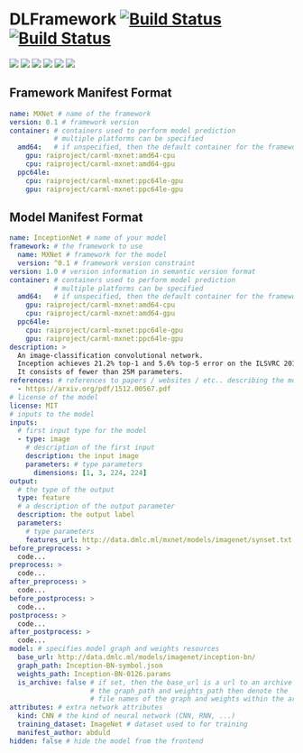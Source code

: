 # DLFramework [![Build Status](https://travis-ci.org/rai-project/dlframework.svg?branch=master)](https://travis-ci.org/rai-project/dlframework) [![Build Status](https://dev.azure.com/dakkak/rai/_apis/build/status/dlframework)](https://dev.azure.com/dakkak/rai/_build/latest?definitionId=13)
[![](https://images.microbadger.com/badges/version/carml/base:amd64-cpu-latest.svg)](https://microbadger.com/images/carml/base:amd64-cpu-latest "Get your own version badge on microbadger.com")
[![](https://images.microbadger.com/badges/version/carml/base:amd64-cpu-mlperf-latest.svg)](https://microbadger.com/images/carml/base:amd64-cpu-mlperf-latest "Get your own version badge on microbadger.com")
[![](https://images.microbadger.com/badges/version/carml/base:amd64-gpu-latest.svg)](https://microbadger.com/images/carml/base:amd64-gpu-latest "Get your own version badge on microbadger.com")
[![](https://images.microbadger.com/badges/version/carml/base:amd64-gpu-mlperf-latest.svg)](https://microbadger.com/images/carml/base:amd64-gpu-mlperf-latest "Get your own version badge on microbadger.com")
[![](https://images.microbadger.com/badges/version/carml/base:ppc64le-cpu-latest.svg)](https://microbadger.com/images/carml/base:ppc64le-cpu-latest "Get your own version badge on microbadger.com")
[![](https://images.microbadger.com/badges/version/carml/base:ppc64le-gpu-latest.svg)](https://microbadger.com/images/carml/base:ppc64le-gpu-latest "Get your own version badge on microbadger.com")


## Framework Manifest Format

```yaml
name: MXNet # name of the framework
version: 0.1 # framework version
container: # containers used to perform model prediction
           # multiple platforms can be specified
  amd64:   # if unspecified, then the default container for the framework is used
    gpu: raiproject/carml-mxnet:amd64-cpu
    cpu: raiproject/carml-mxnet:amd64-gpu
  ppc64le:
    cpu: raiproject/carml-mxnet:ppc64le-gpu
    gpu: raiproject/carml-mxnet:ppc64le-gpu
```

## Model Manifest Format

```yaml
name: InceptionNet # name of your model
framework: # the framework to use
  name: MXNet # framework for the model
  version: ^0.1 # framework version constraint
version: 1.0 # version information in semantic version format
container: # containers used to perform model prediction
           # multiple platforms can be specified
  amd64:   # if unspecified, then the default container for the framework is used
    gpu: raiproject/carml-mxnet:amd64-cpu
    cpu: raiproject/carml-mxnet:amd64-gpu
  ppc64le:
    cpu: raiproject/carml-mxnet:ppc64le-gpu
    gpu: raiproject/carml-mxnet:ppc64le-gpu
description: >
  An image-classification convolutional network.
  Inception achieves 21.2% top-1 and 5.6% top-5 error on the ILSVRC 2012 validation dataset.
  It consists of fewer than 25M parameters.
references: # references to papers / websites / etc.. describing the model
  - https://arxiv.org/pdf/1512.00567.pdf
# license of the model
license: MIT
# inputs to the model 
inputs:
  # first input type for the model
  - type: image
    # description of the first input
    description: the input image
    parameters: # type parameters
      dimensions: [1, 3, 224, 224]
output:
  # the type of the output
  type: feature
  # a description of the output parameter
  description: the output label
  parameters:
    # type parameters 
    features_url: http://data.dmlc.ml/mxnet/models/imagenet/synset.txt
before_preprocess: >
  code... 
preprocess: >
  code... 
after_preprocess: >
  code... 
before_postprocess: >
  code... 
postprocess: >
  code... 
after_postprocess: >
  code... 
model: # specifies model graph and weights resources
  base_url: http://data.dmlc.ml/models/imagenet/inception-bn/
  graph_path: Inception-BN-symbol.json
  weights_path: Inception-BN-0126.params
  is_archive: false # if set, then the base_url is a url to an archive
                    # the graph_path and weights_path then denote the 
                    # file names of the graph and weights within the archive
attributes: # extra network attributes 
  kind: CNN # the kind of neural network (CNN, RNN, ...)
  training_dataset: ImageNet # dataset used to for training
  manifest_author: abduld
hidden: false # hide the model from the frontend
```
